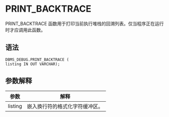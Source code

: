 PRINT_BACKTRACE 
====================================

PRINT_BACKTRACE 函数用于打印当前执行堆栈的回溯列表。仅当程序正在运行时才应调用此函数。

语法 
-----------

```unknow
DBMS_DEBUG.PRINT_BACKTRACE (
listing IN OUT VARCHAR);
```



参数解释 
-------------



| **参数**  |     **解释**      |
|---------|-----------------|
| listing | 嵌入换行符的格式化字符缓冲区。 |



